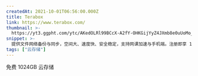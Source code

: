 ```yaml
---
createdAt: 2021-10-01T06:56:00.000Z
title: Terabox
link: https://www.terabox.com/
thumbnail: >-
  https://yt3.ggpht.com/ytc/AKedOLRl99BCcX-A2fY-OHKGijYyZ4JXmb8e0uUoMo_u=s900-c-k-c0x00ffffff-no-rj
snippet: >-
  提供文件网络备份与同步，空间大、速度快、安全稳定，支持网课加速与手机端。注册即享 1TB 免费云存储。
tags: ["云存储"]
---
```

免费 1024GB 云存储